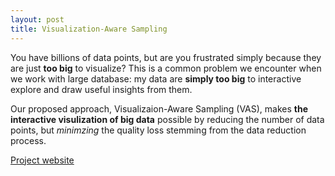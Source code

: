 ```yaml
---
layout: post
title: Visualization-Aware Sampling
---
```


You have billions of data points, but are you frustrated simply because they are
just **too big** to visualize? This is a common problem we encounter when we
work with large database: my data are **simply too big** to interactive explore
and draw useful insights from them.

Our proposed approach, Visualizaion-Aware Sampling (VAS), makes **the
interactive visulization of big data** possible by reducing the number of data
points, but *minimzing* the quality loss stemming from the data reduction
process.

[Project website](https://yongjoopark.com/vas)

